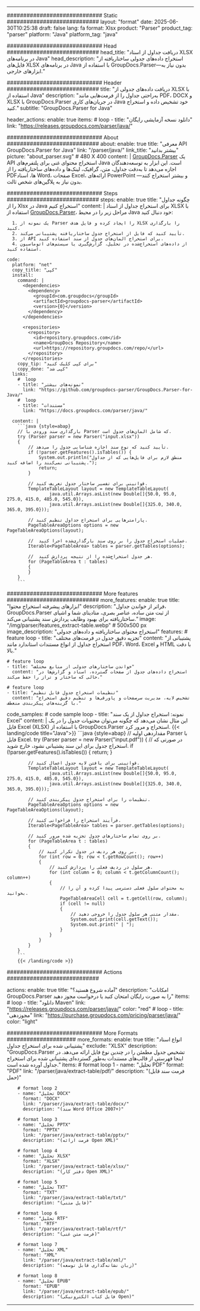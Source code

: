 


---
############################# Static ############################
layout: "format"
date:  2025-06-30T10:25:38
draft: false
lang: fa
format: Xlsx
product: "Parser"
product_tag: "parser"
platform: "Java"
platform_tag: "java"

############################# Head ############################
head_title: "دریافت جداول از اسناد XLSX در برنامه‌های Java"
head_description: "استخراج داده‌های جدولی ساختار‌یافته از فایل‌های XLSX در برنامه‌های Java با استفاده از GroupDocs.Parser—بدون نیاز به ابزارهای خارجی."

############################# Header ############################
title: "دریافت داده‌های جدولی از XLSX با استفاده از Java" 
description: "به‌راحتی جداول را از فرمت‌هایی مانند PDF، DOCX و XLSX با GroupDocs.Parser در جریان‌های کاری Java خود تشخیص داده و استخراج کنید."
subtitle: "GroupDocs.Parser for Java" 

header_actions:
  enable: true
  items:
    #  loop
    - title: "دانلود نسخه آزمایشی رایگان"
      link: "https://releases.groupdocs.com/parser/java/"
      
############################# About ############################
about:
    enable: true
    title: "معرفی API GroupDocs.Parser for Java"
    link: "/parser/java/"
    link_title: "بیشتر بدانید"
    picture: "about_parser.svg" # 480 X 400
    content: |
       [GroupDocs.Parser](/parser/java/) یک API استخراج محتوای غنی برای پلتفرم‌های Java است. این ابزار به توسعه‌دهندگان اجازه می‌دهد تا به‌دقت جداول، متن، گرافیک، لینک‌ها و داده‌های ساختار‌یافته را از PDFها، اسناد Word، صفحات Excel، ارائه‌های PowerPoint و بیشتر استخراج کنند—بدون نیاز به پلاگین‌های شخص ثالث.

############################# Steps ############################
steps:
    enable: true
    title: "چگونه جداول را از Xlsx در Java استخراج کنیم"
    content: |
      برای استخراج جداول از اسناد XLSX با استفاده از [GroupDocs.Parser](/parser/java/)، مراحل زیر را در محیط Java خود دنبال کنید:
      
      1. یک نمونه از Parser را ایجاد کرده و فایل هدف XLSX را بارگذاری کنید.
      2. تأیید کنید که فایل از استخراج جدول ساختار‌یافته پشتیبانی می‌کند.
      3. از API برای استخراج المان‌های جدول از سند استفاده کنید.
      4. از داده‌های استخراج‌شده در تحلیل، گزارش‌گیری یا سیستم‌های اتوماسیون استفاده کنید.
   
    code:
      platform: "net"
      copy_title: "کپی"
      install:
        command: |
          <dependencies>
            <dependency>
              <groupId>com.groupdocs</groupId>
              <artifactId>groupdocs-parser</artifactId>
              <version>{0}</version>
            </dependency>
          </dependencies>

          <repositories>
            <repository>
              <id>repository.groupdocs.com</id>
              <name>GroupDocs Repository</name>
              <url>https://repository.groupdocs.com/repo/</url>
            </repository>
          </repositories>
        copy_tip: "برای کپی کلیک کنید"
        copy_done: "کپی شد"
      links:
        #  loop
        - title: "نمونه‌های بیشتر"
          link: "https://github.com/groupdocs-parser/GroupDocs.Parser-for-Java/"
        #  loop
        - title: "مستندات"
          link: "https://docs.groupdocs.com/parser/java/"
          
      content: |
        ```java {style=abap}
        // بارگذاری سند ورودی با Parser که شامل المان‌های جدول است.
        try (Parser parser = new Parser("input.xlsx"))
        {
            // تأیید کنید که نوع سند اجازه شناسایی جدول را می‌دهد.
            if (!parser.getFeatures().isTables()) {
                System.out.println("منطق لازم برای فایل‌هایی که از جداول پشتیبانی نمی‌کنند را اضافه کنید.");
                return;
            }

            // قوانینی برای تفسیر ساختار جدول تعریف کنید.
            TemplateTableLayout layout = new TemplateTableLayout(
                    java.util.Arrays.asList(new Double[]{50.0, 95.0, 275.0, 415.0, 485.0, 545.0}),
                    java.util.Arrays.asList(new Double[]{325.0, 340.0, 365.0, 395.0}));

            // پارامترهایی برای استخراج جداول تنظیم کنید.
            PageTableAreaOptions options = new PageTableAreaOptions(layout);

            //  عملیات استخراج جدول را بر روی سند بارگذاری‌شده اجرا کنید.
            Iterable<PageTableArea> tables = parser.getTables(options);

            //  هر جدول استخراج‌شده را از نتیجه پردازش کنید.
            for (PageTableArea t : tables) 
            {
            }
        }
        ```            

############################# More features ############################
more_features:
  enable: true
  title: "ابزارهای پیشرفته استخراج محتوا"
  description: "فراتر از خواندن جداول، GroupDocs.Parser از ثبت متن ساده، عناصر بصری، متادیتای شما و اشیای ساختار‌یافته برای بهبود وظایف پردازش سند پشتیبانی می‌کند."
  image: "/img/parser/features_extract-table.webp" # 500x500 px
  image_description: "استخراج محتوای ساختار‌یافته و داده‌های جدولی"
  features:
    # feature loop
    - title: "تجزیه دقیق جدول در فرمت‌های مختلف"
      content: "پشتیبانی از استخراج جداول از انواع مستندات استاندارد مانند PDF، Word، Excel و HTML با دقت بالا."

    # feature loop
    - title: "خواندن ساختارهای جدولی از منابع مختلف"
      content: "استخراج داده‌های جدول از صفحات گسترده، اسناد و گزارش‌ها در حالی که ساختار و تراز را حفظ می‌کند."

    # feature loop
    - title: "تنظیمات استخراج جدول قابل تنظیم"
      content: "تشخیص لایه، مدیریت سرصفحات و پاورقی‌ها و تنظیم دقیق استخراج با گزینه‌های پیکربندی منعطف."
      
  code_samples:
    # code sample loop
    - title: "نمونه: استخراج جداول از یک سند Excel"
      content: |
        این مثال نشان می‌دهد که چگونه می‌توان محتویات جدول را در یک فایل Excel (XLSX) با استفاده از GroupDocs.Parser استخراج و مرور کرد.
        {{< landing/code title="Java">}}
        ```java {style=abap}
        //  مقداردهی اولیه Parser با فایل Excel.
        try (Parser parser = new Parser("input.pdf"))
        {
            // در صورتی که استخراج جدول برای این سند پشتیبانی نشود، خارج شوید.
            if (!parser.getFeatures().isTables())
            {
                return;
            }

            // قوانینی برای یافتن لایه جدول اعمال کنید.
            TemplateTableLayout layout = new TemplateTableLayout(
                    java.util.Arrays.asList(new Double[]{50.0, 95.0, 275.0, 415.0, 485.0, 545.0}),
                    java.util.Arrays.asList(new Double[]{325.0, 340.0, 365.0, 395.0}));

            // تنظیمات را برای استخراج جدول پیکربندی کنید.
            PageTableAreaOptions options = new PageTableAreaOptions(layout);

            // فرآیند استخراج را فراخوانی کنید.
            Iterable<PageTableArea> tables = parser.getTables(options);

            // بر روی تمام ساختارهای جدول تجزیه شده مرور کنید.
            for (PageTableArea t : tables)
            {
                // بر روی هر ردیف در جدول تکرار کنید.
                for (int row = 0; row < t.getRowCount(); row++)
                {
                    // هر سلول در ردیف فعلی را پردازش کنید.
                    for (int column = 0; column < t.getColumnCount(); column++) 
                    {
                        // به محتوای سلول فعلی دسترسی پیدا کرده و آن را بخوانید.
                        PageTableAreaCell cell = t.getCell(row, column);
                        if (cell != null)
                        {
                            // مقدار متنی هر سلول جدول را خروجی دهید.
                            System.out.print(cell.getText());
                            System.out.print(" | ");
                        }
                    }
                }
            }
        }
        ```
        {{< /landing/code >}}


############################# Actions ############################

actions:
  enable: true
  title: "آماده شروع هستید؟"
  description: "امکانات GroupDocs.Parser را به صورت رایگان امتحان کنید یا درخواست مجوز دهید"
  items:
    #  loop
    - title: "دانلود Maven"
      link: "https://releases.groupdocs.com/parser/java/"
      color: "red"
        #  loop
    - title: "مجوزدهی"
      link: "https://purchase.groupdocs.com/pricing/parser/java/"
      color: "light"


############################# More Formats #####################
more_formats:
    enable: true
    title: "انواع اسناد پشتیبانی شده برای استخراج جداول"
    exclude: "XLSX"
    description: "GroupDocs.Parser تشخیص جدول مطمئن را در چندین نوع فایل ارائه می‌دهد. در اینجا فهرستی از قالب‌های مستندات به‌طور گسترده‌ای پشتیبانی شده برای استخراج جداول آورده شده است."
    items: 
        # format loop 1
        - name: "تحلیل PDF"
          format: "PDF"
          link: "/parser/java/extract-table/pdf/"
          description: "(فرمت سند قابل حمل)"
          
        # format loop 2
        - name: "تحلیل DOCX"
          format: "DOCX"
          link: "/parser/java/extract-table/docx/"
          description: "(سند Word Office 2007+)"
          
        # format loop 3
        - name: "تحلیل PPTX"
          format: "PPTX"
          link: "/parser/java/extract-table/pptx/"
          description: "(فرمت ارائه Open XML)"
          
        # format loop 4
        - name: "تحلیل XLSX"
          format: "XLSX"
          link: "/parser/java/extract-table/xlsx/"
          description: "(دفتر کار Open XML)"
          
        # format loop 5
        - name: "تحلیل TXT"
          format: "TXT"
          link: "/parser/java/extract-table/txt/"
          description: "(فایل متنی)"
          
        # format loop 6
        - name: "تحلیل RTF"
          format: "RTF"
          link: "/parser/java/extract-table/rtf/"
          description: "(فرمت متن غنی)"
          
        # format loop 7
        - name: "تحلیل XML"
          format: "XML"
          link: "/parser/java/extract-table/xml/"
          description: "(زبان نشانه‌گذاری قابل توسعه)"
          
        # format loop 8
        - name: "تحلیل EPUB"
          format: "EPUB"
          link: "/parser/java/extract-table/epub/"
          description: "(فایل کتاب الکترونیکی Open)"
         
          

---
